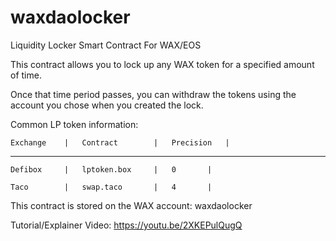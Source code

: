 # waxdaolocker
Liquidity Locker Smart Contract For WAX/EOS

This contract allows you to lock up any WAX token for a specified amount of time.

Once that time period passes, you can withdraw the tokens using the account you chose when you created the lock.


Common LP token information:

	Exchange 	|	Contract		|	Precision	|
-------------------------------------------------
	Defibox		|	lptoken.box		|	0		|

	Taco		|	swap.taco		|	4		|

This contract is stored on the WAX account:
waxdaolocker

Tutorial/Explainer Video:
https://youtu.be/2XKEPulQugQ
